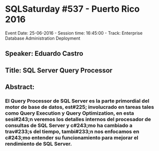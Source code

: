# SQLSaturday #537 - Puerto Rico 2016
Event Date: 25-06-2016 - Session time: 16:45:00 - Track: Enterprise Database Administration  Deployment
## Speaker: Eduardo Castro
## Title: SQL Server Query Processor
## Abstract:
### El Query Processor de SQL Server es la parte primordial del motor de base de datos, est#225; involucrado en tareas tales como Query Execution y Query Optimization, en esta sesi#243;n veremos los detalles internos del procesador de consultas de SQL Server y c#243;mo ha cambiado a trav#233;s del tiempo, tambi#233;n nos enfocamos en c#243;mo entender su funcionamiento para mejorar el rendimiento de SQL Server.
